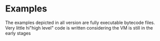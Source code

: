# Examples
The examples depicted in all version are fully executable bytecode files. Very little  hi"high level" code is written considering the VM is still in the early stages 